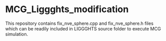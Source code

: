 # MCG_Liggghts_modification
This repository contains fix_nve_sphere.cpp and fix_nve_sphere.h files which can be readily included in LIGGGHTS source folder to execute MCG simulation.
